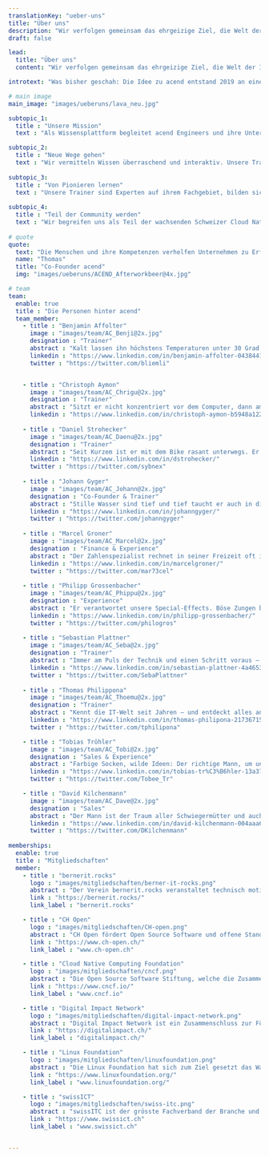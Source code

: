 ```yaml
---
translationKey: "ueber-uns"
title: "Über uns"
description: "Wir verfolgen gemeinsam das ehrgeizige Ziel, die Welt der IT-Schulungen zu revolutionieren. Wir sind spezialisiert auf Container-Technologien und weitere OpenSource Technologien im Cloud Native Bereich."
draft: false

lead:
  title: "Über uns"
  content: "Wir verfolgen gemeinsam das ehrgeizige Ziel, die Welt der IT-Schulungen zu revolutionieren."

introtext: "Was bisher geschah: Die Idee zu acend entstand 2019 an einem Samy Deluxe Konzert. Hier fassten einige der Gründer den ambitionierten Entschluss, IT-Schulungen zu revolutionieren. Gesagt, getan. Heute können wir dir lehrreiche, unterhaltsame und bereichernde Trainings anbieten, die dir als unvergessliches Erlebnis in Erinnerung bleiben!"

# main image
main_image: "images/ueberuns/lava_neu.jpg"

subtopic_1:
  title : "Unsere Mission"
  text : "Als Wissensplattform begleitet acend Engineers und ihre Unternehmen in technologisches Neuland. Wir bieten aussergewöhnliche, lustvolle und sinnorientierte Lehr- und Lernerfahrungen. Gemeinsam mit starken Partnern wie Puzzle ITC nutzen wir das Fachwissen, das wir in der Entwicklung, Betreuung und Vermittlung von Cloud Native Technologien und Open Source gemacht haben. Unsere Trainings stellen den Wissensaustausch und das gemeinsame Lernen ins Zentrum - praxisbezogen, unkompliziert und aus erster Hand."

subtopic_2:
  title : "Neue Wege gehen"
  text : "Wir vermitteln Wissen überraschend und interaktiv. Unsere Trainings bestehen aus abwechslungsreicher Theorie und praxisnahen hands-on Labs."
  
subtopic_3:
  title : "Von Pionieren lernen"
  text : "Unsere Trainer sind Experten auf ihrem Fachgebiet, bilden sich mit viel Wissensdurst weiter und sind mit Herzblut bei der Sache."
   
subtopic_4:
  title : "Teil der Community werden"
  text : "Wir begreifen uns als Teil der wachsenden Schweizer Cloud Native Community und laden dich ein, dich anzuschliessen. Deswegen pflegen wir den Austausch während und nach unseren Trainings."
  
# quote
quote:
  text: "Die Menschen und ihre Kompetenzen verhelfen Unternehmen zu Erfolg. Wir vermitteln unseren TeilnehmerInnen neues Wissen und unterstützen sie dabei, sich mit neuen Ansätzen weiterzuentwickeln."
  name: "Thomas"
  title: "Co-Founder acend"
  img: "images/ueberuns/ACEND_Afterworkbeer@4x.jpg"

# team
team:
  enable: true
  title : "Die Personen hinter acend"
  team_member:
    - title : "Benjamin Affolter"
      image : "images/team/AC_Benji@2x.jpg"
      designation : "Trainer"
      abstract : "Kalt lassen ihn höchstens Temperaturen unter 30 Grad, nicht aber neue Technologien oder die Bedürfnisse von Trainings-Teilnehmenden."
      linkedin : "https://www.linkedin.com/in/benjamin-affolter-0438441b6/"
      twitter : "https://twitter.com/bliemli"


    - title : "Christoph Aymon"
      image : "images/team/AC_Chrigu@2x.jpg"
      designation : "Trainer"
      abstract : "Sitzt er nicht konzentriert vor dem Computer, dann am ehesten in einem schnellen Auto – er dreht nur auf dem Nürburgring Extrarunden."
      linkedin : "https://www.linkedin.com/in/christoph-aymon-b5948a122/"
          
    - title : "Daniel Strohecker"
      image : "images/team/AC_Daenu@2x.jpg"
      designation : "Trainer"
      abstract : "Seit Kurzem ist er mit dem Bike rasant unterwegs. Er kann aber auch bremsen und führt unsere Kunden sicher durch die Trainings."
      linkedin : "https://www.linkedin.com/in/dstrohecker/"
      twitter : "https://twitter.com/sybnex"
      
    - title : "Johann Gyger"
      image : "images/team/AC_Johann@2x.jpg"
      designation : "Co-Founder & Trainer"
      abstract : "Stille Wasser sind tief und tief taucht er auch in die Cloud Native Technologien ein. Als nachhaltiger Klimafreund ist er aber lieber im Thunersee als im Meer."
      linkedin : "https://www.linkedin.com/in/johanngyger/"
      twitter : "https://twitter.com/johanngyger"
    
    - title : "Marcel Groner"
      image : "images/team/AC_Marcel@2x.jpg"
      designation : "Finance & Experience"
      abstract : "Der Zahlenspezialist rechnet in seiner Freizeit oft in Höhenmetern – er ist unser Gipfelstürmer."
      linkedin : "https://www.linkedin.com/in/marcelgroner/"
      twitter : "https://twitter.com/mar73cel"
      
    - title : "Philipp Grossenbacher"
      image : "images/team/AC_Phippu@2x.jpg"
      designation : "Experience"
      abstract : "Er verantwortet unsere Special-Effects. Böse Zungen behaupten es war der Meistertitel seines Lieblingsclubs, der bei ihm die Lust auf das Unerwartete entfacht hat."
      linkedin : "https://www.linkedin.com/in/philipp-grossenbacher/"
      twitter : "https://twitter.com/philogros"
 
    - title : "Sebastian Plattner"
      image : "images/team/AC_Seba@2x.jpg"
      designation : "Trainer"
      abstract : "Immer am Puls der Technik und einen Schritt voraus – je komplexer das Problem desto grösser sein Antrieb. Weil sich nichts von selbst erklärt, übernimmt er das auch gleich."
      linkedin : "https://www.linkedin.com/in/sebastian-plattner-4a4653bb/"
      twitter : "https://twitter.com/SebaPlattner"
      
    - title : "Thomas Philippona"
      image : "images/team/AC_Thoemu@2x.jpg"
      designation : "Trainer"
      abstract : "Kennt die IT-Welt seit Jahren – und entdeckt alles andere auf seinem Drahtesel."
      linkedin : "https://www.linkedin.com/in/thomas-philipona-217367158/"
      twitter : "https://twitter.com/tphilipona"

    - title : "Tobias Tröhler"
      image : "images/team/AC_Tobi@2x.jpg"
      designation : "Sales & Experience"
      abstract : "Farbige Socken, wilde Ideen: Der richtige Mann, um unseren Auftritt zu gestalten, wenn er nicht gerade Wellen reitet."
      linkedin : "https://www.linkedin.com/in/tobias-tr%C3%B6hler-13a37885/"
      twitter : "https://twitter.com/Tobee_Tr"

    - title : "David Kilchenmann"
      image : "images/team/AC_Dave@2x.jpg"
      designation : "Sales"
      abstract : "Der Mann ist der Traum aller Schwiegermütter und auch uns und unseren Kunden zaubert er immer wieder ein Lächeln ins Gesicht."
      linkedin : "https://www.linkedin.com/in/david-kilchenmann-004aaa68/"
      twitter : "https://twitter.com/DKilchenmann"
      
memberships:
  enable: true
  title : "Mitgliedschaften"
  member:
    - title : "bernerit.rocks"
      logo : "images/mitgliedschaften/berner-it-rocks.png"
      abstract : "Der Verein bernerit.rocks veranstaltet technisch motivierte Events für die Berner IT-Community. acend gehört zu den ersten Gönnern und ist auch im Vorstand vertreten."
      link : "https://bernerit.rocks/"
      link_label : "bernerit.rocks"

    - title : "CH Open"
      logo : "images/mitgliedschaften/CH-open.png"
      abstract : "CH Open fördert Open Source Software und offene Standards im Schweizer Markt durch Weiterbildungen und Informationsaustausch unter den Mitgliedern."
      link : "https://www.ch-open.ch/"
      link_label : "www.ch-open.ch"

    - title : "Cloud Native Computing Foundation"
      logo : "images/mitgliedschaften/cncf.png"
      abstract : "Die Open Source Software Stiftung, welche die Zusammenarbeit zwischen Entwickler, Anwender und Anbieter von Cloud Native Software fördert."
      link : "https://www.cncf.io/"
      link_label : "www.cncf.io"

    - title : "Digital Impact Network"
      logo : "images/mitgliedschaften/digital-impact-network.png"
      abstract : "Digital Impact Network ist ein Zusammenschluss zur Förderung der Digitalisierung in der Hauptstadtregion Schweiz."
      link : "https://digitalimpact.ch/"
      link_label : "digitalimpact.ch/"

    - title : "Linux Foundation"
      logo : "images/mitgliedschaften/linuxfoundation.png"
      abstract : "Die Linux Foundation hat sich zum Ziel gesetzt das Wachstum von Linux zu unterstützen. Da helfen wir natürlich gerne mit."
      link : "https://www.linuxfoundation.org/"
      link_label : "www.linuxfoundation.org/"

    - title : "swissICT"
      logo : "images/mitgliedschaften/swiss-itc.png"
      abstract : "swissITC ist der grösste Fachverband der Branche und verbindet als einzger Verband ICT-Anbieter, Anwender und Fachkräfte der Schweiz"
      link : "https://www.swissict.ch"
      link_label : "www.swissict.ch"


---
```

